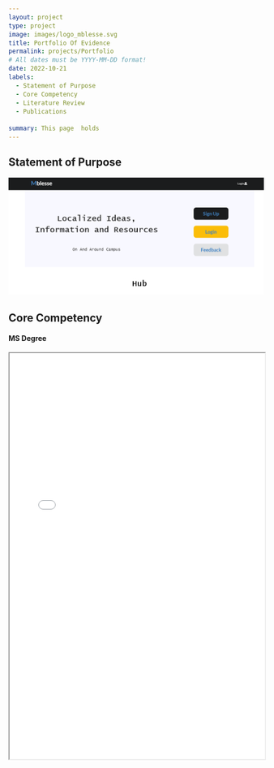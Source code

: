 ```yaml
---
layout: project
type: project
image: images/logo_mblesse.svg
title: Portfolio Of Evidence
permalink: projects/Portfolio
# All dates must be YYYY-MM-DD format!
date: 2022-10-21
labels:
  - Statement of Purpose
  - Core Competency
  - Literature Review
  - Publications

summary: This page  holds
---
```



## Statement of Purpose

<img class="ui image" src="../images/landing.png">

## Core Competency

#### MS Degree

<iframe width="100%" height="800" src="../pdfs/MSc_Computer_Science.pdf">

#### Qualifying Exam Results

<iframe width="100%" height="800" src="../pdfs/ICS_PhD_Qualifier_result_for_Moseli.pdf">

#### Resume

<iframe width="100%" height="800" src="../pdfs/Moseli_Motsoehli_Resume.pdf">

## Literature Review

<img class="ui image" src="../images/Events.png">

## Publications

<img class="ui image" src="../images/feedback.png">

## Technical Reports
-----
